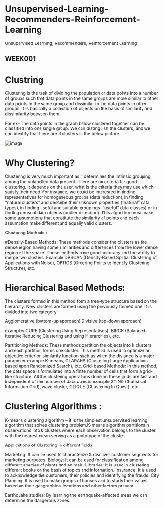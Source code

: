 # Unsupervised-Learning-Recommenders-Reinforcement-Learning
Unsupervised Learning, Recommenders, Reinforcement Learning
 ## WEEK001 
 
 # Clustring 
 
 Clustering is the task of dividing the population or data points into a number of groups such that data points in the same groups are more similar to other data points in the same group and dissimilar to the data points in other groups. It is basically a collection of objects on the basis of similarity and dissimilarity between them. 

For ex– The data points in the graph below clustered together can be classified into one single group. We can distinguish the clusters, and we can identify that there are 3 clusters in the below picture. 

![image](https://user-images.githubusercontent.com/110541015/184069502-a70cd9c2-fb59-4853-a985-c0365d656559.png)

# Why Clustering? 

Clustering is very much important as it determines the intrinsic grouping among the unlabelled data present. There are no criteria for good clustering. It depends on the user, what is the criteria they may use which satisfy their need. For instance, we could be interested in finding representatives for homogeneous groups (data reduction), in finding “natural clusters” and describe their unknown properties (“natural” data types), in finding useful and suitable groupings (“useful” data classes) or in finding unusual data objects (outlier detection). This algorithm must make some assumptions that constitute the similarity of points and each assumption make different and equally valid clusters. 

Clustering Methods : 

#Density-Based Methods: 
These methods consider the clusters as the dense region having some similarities and differences from the lower dense region of the space. These methods have good accuracy and the ability to merge two clusters. Example DBSCAN (Density-Based Spatial Clustering of Applications with Noise), OPTICS (Ordering Points to Identify Clustering Structure), etc.

# Hierarchical Based Methods:
The clusters formed in this method form a tree-type structure based on the hierarchy. New clusters are formed using the previously formed one. It is divided into two category

Agglomerative (bottom-up approach)
Divisive (top-down approach)

examples CURE (Clustering Using Representatives), BIRCH (Balanced Iterative Reducing Clustering and using Hierarchies), etc.

Partitioning Methods: These methods partition the objects into k clusters and each partition forms one cluster. This method is used to optimize an objective criterion similarity function such as when the distance is a major parameter example K-means, CLARANS (Clustering Large Applications based upon Randomized Search), etc.
Grid-based Methods: In this method, the data space is formulated into a finite number of cells that form a grid-like structure. All the clustering operations done on these grids are fast and independent of the number of data objects example STING (Statistical Information Grid), wave cluster, CLIQUE (CLustering In Quest), etc.

# Clustering Algorithms :

K-means clustering algorithm – It is the simplest unsupervised learning algorithm that solves clustering problem.K-means algorithm partitions n observations into k clusters where each observation belongs to the cluster with the nearest mean serving as a prototype of the cluster. 



Applications of Clustering in different fields  

Marketing: It can be used to characterize & discover customer segments for marketing purposes.
Biology: It can be used for classification among different species of plants and animals.
Libraries: It is used in clustering different books on the basis of topics and information.
Insurance: It is used to acknowledge the customers, their policies and identifying the frauds.
City Planning: It is used to make groups of houses and to study their values based on their geographical locations and other factors present. 

Earthquake studies: By learning the earthquake-affected areas we can determine the dangerous zones. 
